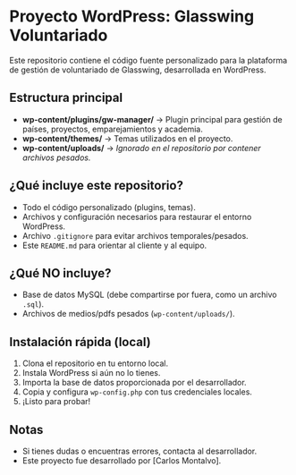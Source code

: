 # Proyecto WordPress: Glasswing Voluntariado

Este repositorio contiene el código fuente personalizado para la plataforma de gestión de voluntariado de Glasswing, desarrollada en WordPress.

## Estructura principal

- **wp-content/plugins/gw-manager/** → Plugin principal para gestión de países, proyectos, emparejamientos y academia.
- **wp-content/themes/** → Temas utilizados en el proyecto.
- **wp-content/uploads/** → *Ignorado en el repositorio por contener archivos pesados.*

## ¿Qué incluye este repositorio?
- Todo el código personalizado (plugins, temas).
- Archivos y configuración necesarios para restaurar el entorno WordPress.
- Archivo `.gitignore` para evitar archivos temporales/pesados.
- Este `README.md` para orientar al cliente y al equipo.

## ¿Qué NO incluye?
- Base de datos MySQL (debe compartirse por fuera, como un archivo `.sql`).
- Archivos de medios/pdfs pesados (`wp-content/uploads/`).

## Instalación rápida (local)

1. Clona el repositorio en tu entorno local.
2. Instala WordPress si aún no lo tienes.
3. Importa la base de datos proporcionada por el desarrollador.
4. Copia y configura `wp-config.php` con tus credenciales locales.
5. ¡Listo para probar!

## Notas
- Si tienes dudas o encuentras errores, contacta al desarrollador.
- Este proyecto fue desarrollado por [Carlos Montalvo].
